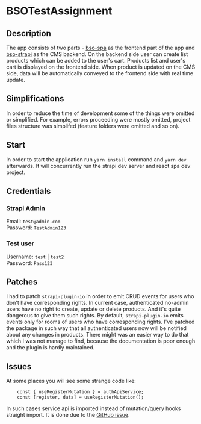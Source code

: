 # BSOTestAssignment


## Description
The app consists of two parts - [bso-spa](bso-spa) as the frontend part of the app and [bso-strapi](bso-strapi)
as the CMS backend. 
On the backend side user can create list products which can be added to the user's cart. Products list and user's cart is displayed on 
the frontend side. When product is updated on the CMS side, data will be automatically conveyed to the frontend side with 
real time update. 

## Simplifications
In order to reduce the time of development some of the things were omitted or simplified. For example, errors proceeding 
were mostly omitted, project files structure was simplifed (feature folders were omitted and so on).

## Start
In order to start the application run `yarn install` command and `yarn dev` afterwards. It will concurrently run the strapi 
dev server and react spa dev project. 

## Credentials
### Strapi Admin
Email: `test@admin.com`\
Password: `TestAdmin123`

### Test user
Username: `test` | `test2`\
Password: `Pass123`

## Patches
I had to patch `strapi-plugin-io` in order to emit CRUD events for users who don't have corresponding rights.
In current case, authenticated no-admin users have no right to create, update or delete products. And it's quite dangerous
to give them such rights. By default, `strapi-plugin-io` emits events only for rooms of users who have corresponding rights.
I've patched the package in such way that all authenticated users now will be notified about any changes in products. There might was
an easier way to do that which I was not manage to find, because the documentation is poor enough and the plugin is hardly maintained.


## Issues
At some places you will see some strange code like:
````
    const { useRegisterMutation } = authApiService;
    const [register, data] = useRegisterMutation();
````
In such cases service api is imported instead of mutation/query hooks straight import. 
It is done due to the [GitHub issue](https://github.com/reduxjs/redux-toolkit/issues/3983). 

